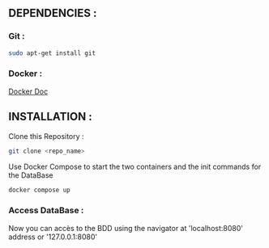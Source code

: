 
## DEPENDENCIES : 
### Git : 

```bash
sudo apt-get install git
```

### Docker :
[Docker Doc](https://docs.docker.com/engine/install/ubuntu/)


## INSTALLATION : 

Clone this Repository : 
```bash
git clone <repo_name>
```

Use Docker Compose to start the two containers and the init commands for the DataBase

```bash 
docker compose up
```

### Access DataBase : 

Now you can accès to the BDD using the navigator at 'localhost:8080' address or '127.0.0.1:8080'




